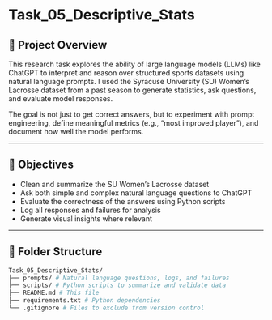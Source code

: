 # Task_05_Descriptive_Stats

## 📘 Project Overview

This research task explores the ability of large language models (LLMs) like ChatGPT to interpret and reason over structured sports datasets using natural language prompts. I used the Syracuse University (SU) Women’s Lacrosse dataset from a past season to generate statistics, ask questions, and evaluate model responses.

The goal is not just to get correct answers, but to experiment with prompt engineering, define meaningful metrics (e.g., “most improved player”), and document how well the model performs.

---

## 🏁 Objectives

- Clean and summarize the SU Women’s Lacrosse dataset
- Ask both simple and complex natural language questions to ChatGPT
- Evaluate the correctness of the answers using Python scripts
- Log all responses and failures for analysis
- Generate visual insights where relevant

---

## 📁 Folder Structure

```sh
Task_05_Descriptive_Stats/
├── prompts/ # Natural language questions, logs, and failures
├── scripts/ # Python scripts to summarize and validate data
├── README.md # This file
├── requirements.txt # Python dependencies
└── .gitignore # Files to exclude from version control
```